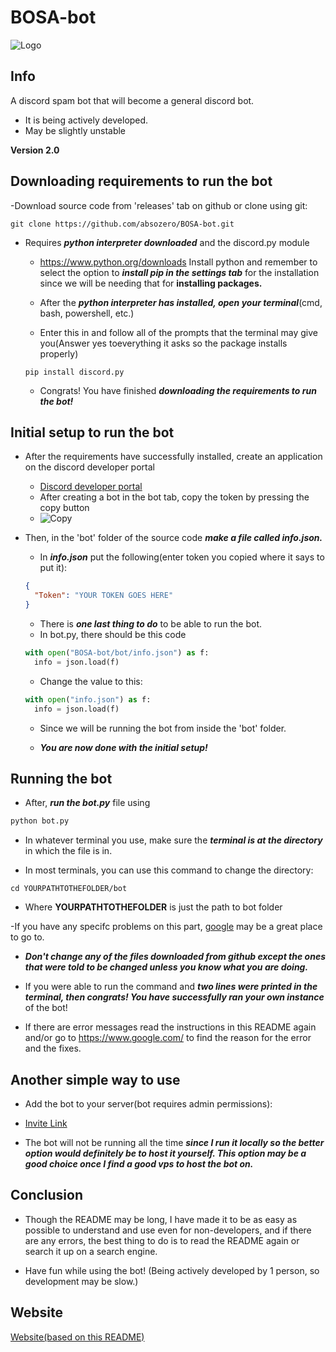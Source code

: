 # BOSA-bot

![Logo](https://cdn.discordapp.com/avatars/844755365191352358/11b56ff0fad39a462190f638c24bb82a.png)

## Info
A discord spam bot that will become a general discord bot.
- It is being actively developed.
- May be slightly unstable


**Version 2.0**


## Downloading requirements to run the bot
-Download source code from 'releases' tab on github or clone using git:
```
git clone https://github.com/absozero/BOSA-bot.git
```
- Requires ***python interpreter downloaded*** and the discord.py module

  - <https://www.python.org/downloads> Install python and remember to select the option to ***install pip in the settings tab*** for the installation since we will be needing that for **installing packages.**

  - After the ***python interpreter has installed, open your terminal***(cmd, bash, powershell, etc.)

  - Enter this in and follow all of the prompts that the terminal may give you(Answer yes toeverything it asks so the package installs properly)

  ```
  pip install discord.py
  ```
  - Congrats! You have finished ***downloading the requirements to run the bot!***
  
## Initial setup to run the bot 
- After the requirements have successfully installed, create an application on the discord developer portal 
  - [Discord developer portal](https://discord.com/developers/applications)
  - After creating a bot in the bot tab, copy the token by pressing the copy button
  - ![Copy](https://cdn.discordapp.com/attachments/829239591952580651/845070279322370092/68747470733a2f2f73636f6e74656e742d6c6178332d312e63646e696e7374616772616d2e636f6d2f762f7435312e323838.png) 

- Then, in the 'bot' folder of the source code ***make a file called info.json.***

  - In ***info.json*** put the following(enter token you copied where it says to put it):
  ```json
  {
    "Token": "YOUR TOKEN GOES HERE"
  }
  ```

  - There is ***one last thing to do*** to be able to run the bot.
  - In bot.py, there should be this code
  ```python
  with open("BOSA-bot/bot/info.json") as f:
    info = json.load(f)
  ```
  - Change the value to this:
  ```python
  with open("info.json") as f:
    info = json.load(f)
  ```
  - Since we will be running the bot from inside the 'bot' folder.

  - ***You are now done with the initial setup!*** 

## Running the bot

- After, ***run the bot.py*** file using 
```py
python bot.py
```
-  In whatever terminal you use, make sure the ***terminal is at the directory*** in which the file is in.

- In most terminals, you can use this command to change the directory:
```
cd YOURPATHTOTHEFOLDER/bot
```
  - Where **YOURPATHTOTHEFOLDER** is just the path to bot folder

  -If you have any specifc problems on this part, [google](https://www.google.com/) may be a great place to go to.

- ***Don't change any of the files downloaded from github except the ones that were told to be changed unless you know what you are doing.***

- If you were able to run the command and ***two lines were printed in the terminal, then congrats! You have successfully ran your own instance*** of the bot!

- If there are error messages read the instructions in this README again and/or go to <https://www.google.com/> to find the reason for the error and the fixes.
## Another simple way to use
- Add the bot to your server(bot requires admin permissions):
- [Invite Link](https://discord.com/api/oauth2/authorize?client_id=844755365191352358&permissions=8&scope=bot)

- The bot will not be running all the time ***since I run it locally so the better option would definitely be to host it yourself. This option may be a good choice once I find a good vps to host the bot on.***

## Conclusion 

- Though the README may be long, I have made it to be as easy as possible to understand and use even for non-developers, and if there are any errors, the best thing to do is to read the README again or search it up on a search engine.

- Have fun while using the bot! (Being actively developed by 1 person, so development may be slow.)

## Website

[Website(based on this README)](https://absozero.github.io/BOSA-bot/)
